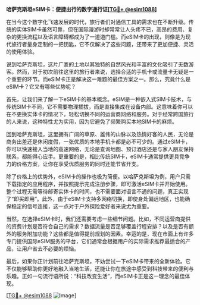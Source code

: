 **哈萨克斯坦eSIM卡：便捷出行的数字通行证[[TG💪+ @esim1088](https://t.me/s/esim1088)]**

在当今这个数字化飞速发展的时代，旅行者们对通信工具的需求也在不断升级。传统的实体SIM卡虽然可靠，但在国际漫游时却常常让人头疼不已，高昂的费用、复杂的更换流程以及语言障碍都成为了一道道门槛。而eSIM卡的出现，则像是为现代旅行者量身定制的一把钥匙，它不仅解决了这些问题，还带来了更加便捷、灵活的使用体验。

说到哈萨克斯坦，这片广袤的土地以其独特的自然风光和丰富的文化吸引了无数游客。然而，对于初次前往这里的旅行者来说，选择合适的手机卡或流量卡无疑是一个重要的环节。而eSIM卡正是解决这一难题的最佳方案之一。那么，究竟什么是eSIM卡？它又有哪些优势呢？

首先，让我们来了解一下eSIM卡的基本概念。eSIM是一种嵌入式SIM卡技术，与传统SIM卡不同，它不需要物理插拔，而是直接集成在设备内部。这意味着你可以在不更换实体卡的情况下，轻松切换不同的运营商网络和服务。对于经常跨国旅行的人来说，这种特性尤为实用，因为它避免了频繁购买本地SIM卡的麻烦。

回到哈萨克斯坦，这里拥有广阔的草原、雄伟的山脉以及热情好客的人民，无论是商务出差还是休闲度假，一张优质的本地手机卡都是必不可少的。通过eSIM卡，你可以快速接入当地的高速网络，无论是查询地图、预订酒店还是与家人朋友保持联系，都能得心应手。更重要的是，相比传统SIM卡，eSIM卡通常提供更具竞争力的价格方案，让你在享受优质服务的同时还能节省开支。

除了价格上的优势外，eSIM卡的操作也极为简便。以哈萨克斯坦为例，用户只需下载指定的应用程序，并按照提示完成注册步骤，即可激活eSIM卡并开始使用。整个过程无需等待邮寄实体卡的时间，也不需要面对语言不通的问题，真正实现了“即买即用”。此外，由于eSIM卡支持多网络切换，即使身处偏远地区，也能确保稳定的信号连接，这一点对于户外探险爱好者来说尤为重要。

当然，在选择eSIM卡时，我们还需要考虑一些细节问题。比如，不同运营商提供的资费计划是否符合自己的需求？数据流量是否足够覆盖行程安排？以及是否有额外的服务附加功能？这些都是值得提前规划的因素。幸运的是，现在市面上有许多专门提供国际eSIM服务的平台，它们通常会根据用户的实际需求推荐最适合的产品，让用户省去不必要的烦恼。

最后，如果你正计划前往哈萨克斯坦，不妨尝试一下eSIM卡带来的全新体验。它不仅能够帮助你更好地融入当地生活，还能让你在旅途中感受到科技带来的便利与乐趣。正如一句流行语所说：“科技改变生活”，而eSIM卡正是这一理念的最佳体现。

[[TG💪+ @esim1088](https://t.me/s/esim1088) ![Image](https://i.postimg.cc/4NQfJmqS/Snipaste-2025-05-13-00-14-12.png)]